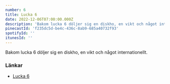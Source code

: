 ```yaml
---
number: 6
title: Lucka 6
date: 2022-12-06T07:00:00.000Z
description: 'Bakom lucka 6 döljer sig en diskho, en vikt och något internationellt.'
pinecastId: 'f235dc5d-be4c-436c-8ab9-685a40732f93'
spotifyId: ''
itunesId: ''
---
```


Bakom lucka 6 döljer sig en diskho, en vikt och något internationellt.

### Länkar

- [Lucka 6](https://developer.mozilla.org/en-US/docs/Web/JavaScript/Reference/Global_Objects/Intl)
